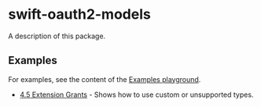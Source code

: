# swift-oauth2-models

A description of this package.

## Examples

For examples, see the content of the [Examples playground](Examples.playground).

- [4.5 Extension Grants](Examples.playground/Pages/4.5%20Extension%20Grant.xcplaygroundpage/Contents.swift) - Shows how to use custom or unsupported types.
